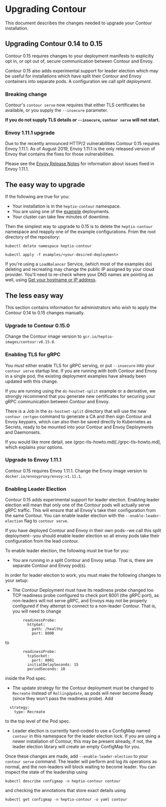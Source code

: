 # Upgrading Contour

This document describes the changes needed to upgrade your Contour installation.

## Upgrading Contour 0.14 to 0.15

Contour 0.15 requires changes to your deployment manifests to explicitly opt in, or opt out of, secure communication between Contour and Envoy.

Contour 0.15 also adds experimental support for leader election which may be useful for installations which have split their Contour and Envoy containers into separate pods.
A configuration we call _split deployment_.

### Breaking change

Contour's `contour serve` now requires that either TLS certificates be available, or you supply the `--insecure` parameter.

**If you do not supply TLS details or `--insecure`, `contour serve` will not start.**

### Envoy 1.11.1 upgrade

Due to the recently announced HTTP/2 vulnerabilities Contour 0.15 requires Envoy 1.11.1.
As of August 2019, Envoy 1.11.1 is the only released version of Envoy that contains the fixes for those vulnerabilities.

Please see the [Envoy Release Notes](https://www.envoyproxy.io/docs/envoy/v1.11.1/intro/version_history) for information about issues fixed in Envoy 1.11.1.

## The easy way to upgrade

If the following are true for you:

 * Your installation is in the `heptio-contour` namespace.
 * You are using one of the [example](/example/) deployments.
 * Your cluster can take few minutes of downtime.

Then the simplest way to upgrade to 0.15 is to delete the `heptio-contour` namespace and reapply one of the example configurations.
From the root directory of the repository:
```
kubectl delete namespace heptio-contour

kubectl apply -f examples/<your-desired-deployment>
```
If you're using a `LoadBalancer` Service, (which most of the examples do) deleting and recreating may change the public IP assigned by your cloud provider.
You'll need to re-check where your DNS names are pointing as well, using [Get your hostname or IP address](./deploy-options.md#get_your_hostname_or_ip_address).

## The less easy way

This section contains information for administrators who wish to apply the Contour 0.14 to 0.15 changes manually.

### Upgrade to Contour 0.15.0

Change the Contour image version to `gcr.io/heptio-images/contour:v0.15.0`.

### Enabling TLS for gRPC

You *must* either enable TLS for gRPC serving, or put `--insecure` into your `contour serve` startup line.
If you are running with both Contour and Envoy in a single pod, the existing deployment examples have already been updated with this change.

If you are running using the `ds-hostnet-split` example or a derivative, we strongly recommend that you generate new certificates for securing your gRPC communication between Contour and Envoy.

There is a Job in the `ds-hostnet-split` directory that will use the new `contour certgen` command
to generate a CA and then sign Contour and Envoy keypairs, which can also then be saved directly
to Kubernetes as Secrets, ready to be mounted into your Contour and Envoy Deployments and Daemonsets.

If you would like more detail, see (grpc-tls-howto.md)[./grpc-tls-howto.md], which explains your options.

### Upgrade to Envoy 1.11.1

Contour 0.15 requires Envoy 1.11.1.
Change the Envoy image version to `docker.io/envoyproxy/envoy:v1.11.1`.

### Enabling Leader Election

Contour 0.15 adds experimental support for leader election.
Enabling leader election will mean that only one of the Contour pods will actually serve gRPC traffic.
This will ensure that all Envoy's take their configuration from the same Contour.
You can enable leader election with the `--enable-leader-election` flag to `contour serve`.

If you have deployed Contour and Envoy in their own pods--we call this split deployment--you should enable leader election so all envoy pods take their configuration from the lead contour. 

To enable leader election, the following must be true for you:
- You are running in a split Contour and Envoy setup.
That is, there are separate Contour and Envoy pod(s).  

In order for leader election to work, you must make the following changes to your setup:
- The Contour Deployment must have its readiness probe changed too TCP readiness probe
configured to check port 8001 (the gRPC port), as non-leaders will not serve gRPC, and
Envoys may not be properly configured if they attempt to connect to a non-leader Contour.
That is, you will need to change
```
        readinessProbe:
          httpGet:
            path: /healthz
            port: 8000
```
to
```
        readinessProbe:
          tcpSocket:
            port: 8001
          initialDelaySeconds: 15
          periodSeconds: 10
```
inside the Pod spec.
- The update strategy for the Contour deployment must be changed to `Recreate` instead of
`RollingUpdate`, as pods will never become Ready (since they won't pass the readiness probe).
Add
```
  strategy:
    type: Recreate
```
to the top level of the Pod spec.
- Leader election is currently hard-coded to use a ConfigMap named `contour` in this namespace
for the leader election lock. If you are using a newer installation of Contour, this may be
present already, if not, the leader election library will create an empty ConfigMap for you.

Once these changes are made, add `--enable-leader-election` to your `contour serve` command. The
leader will perform and log its operations as normal, and the non-leaders will block waiting to
become leader. You can inspect the state of the leadership using

```
kubectl describe configmap -n heptio-contour contour
```

and checking the annotations that store exact details using

```
kubectl get configmap -n heptio-contour -o yaml contour
```
